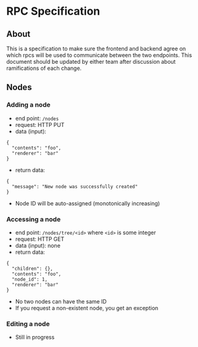 RPC Specification
=================

About
-----

This is a specification to make sure the frontend and backend agree on which
rpcs will be used to communicate between the two endpoints. This document should
be updated by either team after discussion about ramifications of each change.

Nodes
-----

### Adding a node

 - end point: `/nodes`
 - request: HTTP PUT
 - data (input):
```
{
  "contents": "foo",
  "renderer": "bar"
}
```
 - return data:
```
{
  "message": "New node was successfully created"
}
```
 - Node ID will be auto-assigned (monotonically increasing)

### Accessing a node

 - end point: `/nodes/tree/<id>` where `<id>` is some integer
 - request: HTTP GET
 - data (input): none
 - return data:
```
{
  "children": {},
  "contents": "foo",
  "node_id": 1,
  "renderer": "bar"
}
```
 - No two nodes can have the same ID
 - If you request a non-existent node, you get an exception

### Editing a node

 - Still in progress
